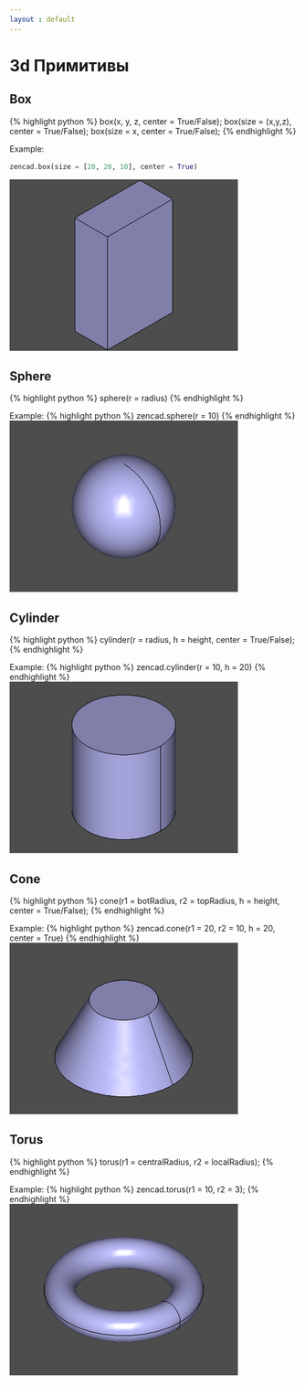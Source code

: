 ```yaml
---
layout : default
---
```


# 3d Примитивы

## Box  
{% highlight python %}
box(x, y, z, center = True/False);
box(size = (x,y,z), center = True/False);
box(size = x, center = True/False);
{% endhighlight %}

Example:
```python
zencad.box(size = [20, 20, 10], center = True)
```
![box.png](../images/box.png)

## Sphere  
{% highlight python %}
sphere(r = radius)
{% endhighlight %}

Example:
{% highlight python %}
zencad.sphere(r = 10)
{% endhighlight %}
![sphere.png](../images/sphere.png)

## Cylinder  
{% highlight python %}
cylinder(r = radius, h = height, center = True/False);
{% endhighlight %}

Example:
{% highlight python %}
zencad.cylinder(r = 10, h = 20)
{% endhighlight %}
![cylinder.png](../images/cylinder.png)

## Cone  
{% highlight python %}
cone(r1 = botRadius, r2 = topRadius, h = height, center = True/False);
{% endhighlight %}

Example:
{% highlight python %}
zencad.cone(r1 = 20, r2 = 10, h = 20, center = True)
{% endhighlight %}
![cone.png](../images/cone.png)

## Torus  
{% highlight python %}
torus(r1 = centralRadius, r2 = localRadius);
{% endhighlight %}

Example:
{% highlight python %}
zencad.torus(r1 = 10, r2 = 3);
{% endhighlight %}
![torus.png](../images/torus.png)